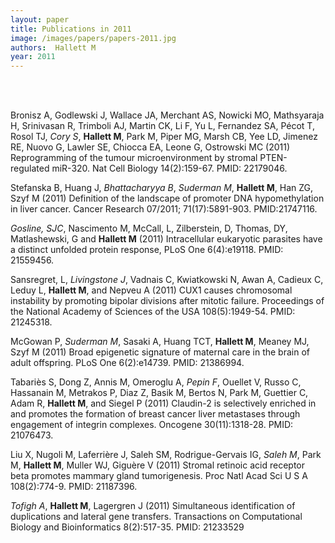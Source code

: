 ```yaml
---
layout: paper
title: Publications in 2011
image: /images/papers/papers-2011.jpg
authors:  Hallett M  
year: 2011
---
```



<br> <br>



Bronisz A, Godlewski J, Wallace JA, Merchant AS, Nowicki MO, Mathsyaraja H, Srinivasan R, Trimboli AJ, Martin CK, Li F, Yu L, Fernandez SA, Pécot T, Rosol TJ, <em>Cory S</em>, <strong>Hallett M</strong>, Park M, Piper MG, Marsh CB, Yee LD, Jimenez RE, Nuovo G, Lawler SE, Chiocca EA, Leone G, Ostrowski MC (2011) Reprogramming of the tumour microenvironment by stromal PTEN-regulated miR-320. Nat Cell Biology 14(2):159-67. PMID: 22179046. 


Stefanska B, Huang J, <em>Bhattacharyya B</em>, <em>Suderman M</em>, <strong>Hallett M</strong>, Han ZG, Szyf M (2011) Definition of the landscape of promoter DNA hypomethylation in liver cancer. Cancer Research 07/2011; 71(17):5891-903. PMID:21747116. 

<em>Gosline, SJC</em>, Nascimento M, McCall, L, Zilberstein, D, Thomas, DY, Matlashewski, G and <strong>Hallett M</strong> (2011) Intracellular eukaryotic parasites have a distinct unfolded protein response, PLoS One 6(4):e19118. PMID: 21559456. 

Sansregret, L, <em>Livingstone J</em>, Vadnais C, Kwiatkowski N, Awan A, Cadieux C, Leduy L, <strong>Hallett M</strong>, and Nepveu A (2011) CUX1 causes chromosomal instability by promoting bipolar divisions after mitotic failure. Proceedings of the National Academy of Sciences of the USA 108(5):1949-54. PMID: 21245318. 

McGowan P, <em>Suderman M</em>, Sasaki A, Huang TCT, <strong>Hallett M</strong>, Meaney MJ, Szyf M (2011) Broad epigenetic signature of maternal care in the brain of adult offspring. PLoS One 6(2):e14739. PMID: 21386994. 

Tabariès S, Dong Z, Annis M, Omeroglu A, <em>Pepin F</em>, Ouellet V, Russo C, Hassanain M, Metrakos P, Diaz Z, Basik M, Bertos N, Park M, Guettier C, Adam R, <strong>Hallett M</strong>, and Siegel P (2011) Claudin-2 is selectively enriched in and promotes the formation of breast cancer liver metastases through engagement of integrin complexes. Oncogene 30(11):1318-28. PMID: 21076473. 


Liu X, Nugoli M, Laferrière J, Saleh SM, Rodrigue-Gervais IG, <em>Saleh M</em>, Park M, <strong>Hallett M</strong>, Muller WJ, Giguère V (2011) Stromal retinoic acid receptor beta promotes mammary gland tumorigenesis. Proc Natl Acad Sci U S A 108(2):774-9. PMID: 21187396. 

<em>Tofigh A</em>, <strong>Hallett M</strong>, Lagergren J (2011) Simultaneous identification of duplications and lateral gene transfers. Transactions on Computational Biology and Bioinformatics 8(2):517-35. PMID: 21233529
